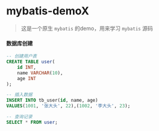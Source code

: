 # mybatis-demoX

> 这是一个原生 `mybatis` 的demo，用来学习 `mybatis` 源码

#### 数据库创建

```sql
-- 创建用户表
CREATE TABLE user(
    id INT,
    name VARCHAR(10),
    age INT
);
```

```sql
-- 插入数据
INSERT INTO tb_user(id, name, age)
VALUES(1001, '张大头', 22),(1002, '李大头', 23);
```

```sql
-- 查询记录
SELECT * FROM user;
```